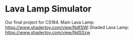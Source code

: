 # Lava Lamp Simulator
Our final project for CS184.
Main Lava Lamp: https://www.shadertoy.com/view/NdfSWl
Shaded Lava Lamp: https://www.shadertoy.com/view/NdSSzw
